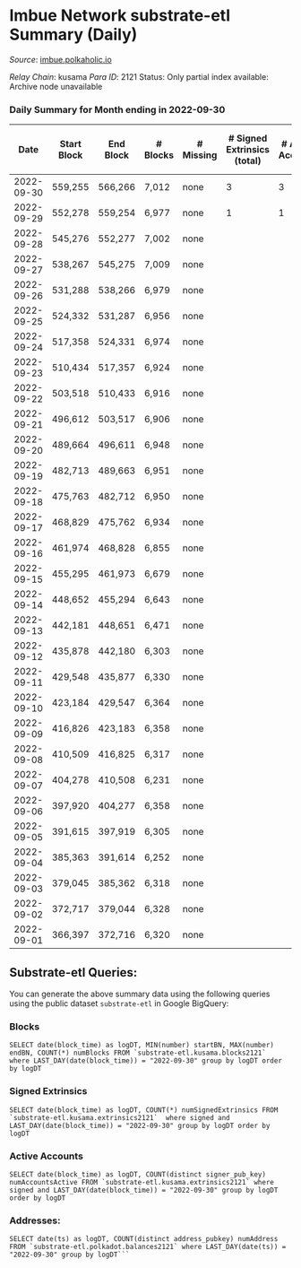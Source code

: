 # Imbue Network substrate-etl Summary (Daily)

_Source_: [imbue.polkaholic.io](https://imbue.polkaholic.io)

*Relay Chain*: kusama
*Para ID*: 2121
Status: Only partial index available: Archive node unavailable


### Daily Summary for Month ending in 2022-09-30


| Date | Start Block | End Block | # Blocks | # Missing | # Signed Extrinsics (total) | # Active Accounts | # Addresses with Balances | # Events | # Transfers | # XCM Transfers In | # XCM Transfers Out |
| ---- | ----------- | --------- | -------- | --------- | --------------------------- | ----------------- | ------------------------- | -------- | ----------- | ------------------ | ------------------- |
| 2022-09-30 | 559,255 | 566,266 | 7,012 | none  | 3 | 3 |  | 15,232 | 296  |   |   |
| 2022-09-29 | 552,278 | 559,254 | 6,977 | none  | 1 | 1 |  | 13,964 |   |   |   |
| 2022-09-28 | 545,276 | 552,277 | 7,002 | none  |  |  |  | 14,008 |   |   |   |
| 2022-09-27 | 538,267 | 545,275 | 7,009 | none  |  |  |  | 14,021 |   |   |   |
| 2022-09-26 | 531,288 | 538,266 | 6,979 | none  |  |  |  | 13,962 |   |   |   |
| 2022-09-25 | 524,332 | 531,287 | 6,956 | none  |  |  |  | 13,916 |   |   |   |
| 2022-09-24 | 517,358 | 524,331 | 6,974 | none  |  |  |  | 13,952 |   |   |   |
| 2022-09-23 | 510,434 | 517,357 | 6,924 | none  |  |  |  | 13,852 |   |   |   |
| 2022-09-22 | 503,518 | 510,433 | 6,916 | none  |  |  |  | 13,836 |   |   |   |
| 2022-09-21 | 496,612 | 503,517 | 6,906 | none  |  |  |  | 13,816 |   |   |   |
| 2022-09-20 | 489,664 | 496,611 | 6,948 | none  |  |  |  | 13,899 |   |   |   |
| 2022-09-19 | 482,713 | 489,663 | 6,951 | none  |  |  | 4 | 13,906 |   |   |   |
| 2022-09-18 | 475,763 | 482,712 | 6,950 | none  |  |  | 4 | 13,904 |   |   |   |
| 2022-09-17 | 468,829 | 475,762 | 6,934 | none  |  |  | 4 | 13,872 |   |   |   |
| 2022-09-16 | 461,974 | 468,828 | 6,855 | none  |  |  | 4 | 13,714 |   |   |   |
| 2022-09-15 | 455,295 | 461,973 | 6,679 | none  |  |  | 4 | 13,362 |   |   |   |
| 2022-09-14 | 448,652 | 455,294 | 6,643 | none  |  |  | 4 | 13,289 |   |   |   |
| 2022-09-13 | 442,181 | 448,651 | 6,471 | none  |  |  | 4 | 12,946 |   |   |   |
| 2022-09-12 | 435,878 | 442,180 | 6,303 | none  |  |  | 4 | 12,609 |   |   |   |
| 2022-09-11 | 429,548 | 435,877 | 6,330 | none  |  |  |  | 12,667 |   |   |   |
| 2022-09-10 | 423,184 | 429,547 | 6,364 | none  |  |  |  | 12,731 |   |   |   |
| 2022-09-09 | 416,826 | 423,183 | 6,358 | none  |  |  | 4 | 12,720 |   |   |   |
| 2022-09-08 | 410,509 | 416,825 | 6,317 | none  |  |  | 4 | 12,637 |   |   |   |
| 2022-09-07 | 404,278 | 410,508 | 6,231 | none  |  |  | 4 | 12,466 |   |   |   |
| 2022-09-06 | 397,920 | 404,277 | 6,358 | none  |  |  | 4 | 12,719 |   |   |   |
| 2022-09-05 | 391,615 | 397,919 | 6,305 | none  |  |  | 4 | 12,614 |   |   |   |
| 2022-09-04 | 385,363 | 391,614 | 6,252 | none  |  |  | 4 | 12,507 |   |   |   |
| 2022-09-03 | 379,045 | 385,362 | 6,318 | none  |  |  | 4 | 12,640 |   |   |   |
| 2022-09-02 | 372,717 | 379,044 | 6,328 | none  |  |  | 4 | 12,659 |   |   |   |
| 2022-09-01 | 366,397 | 372,716 | 6,320 | none  |  |  | 4 | 12,644 |   |   |   |

## Substrate-etl Queries:
You can generate the above summary data using the following queries using the public dataset `substrate-etl` in Google BigQuery:


### Blocks
```
SELECT date(block_time) as logDT, MIN(number) startBN, MAX(number) endBN, COUNT(*) numBlocks FROM `substrate-etl.kusama.blocks2121`  where LAST_DAY(date(block_time)) = "2022-09-30" group by logDT order by logDT
```


### Signed Extrinsics
```
SELECT date(block_time) as logDT, COUNT(*) numSignedExtrinsics FROM `substrate-etl.kusama.extrinsics2121`  where signed and LAST_DAY(date(block_time)) = "2022-09-30" group by logDT order by logDT
```


### Active Accounts
```
SELECT date(block_time) as logDT, COUNT(distinct signer_pub_key) numAccountsActive FROM `substrate-etl.kusama.extrinsics2121` where signed and LAST_DAY(date(block_time)) = "2022-09-30" group by logDT order by logDT
```


### Addresses:
```
SELECT date(ts) as logDT, COUNT(distinct address_pubkey) numAddress FROM `substrate-etl.polkadot.balances2121` where LAST_DAY(date(ts)) = "2022-09-30" group by logDT```

